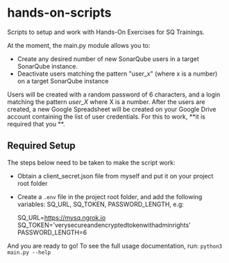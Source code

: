 # hands-on-scripts
Scripts to setup and work with Hands-On Exercises for SQ Trainings. 

At the moment, the main.py module allows you to:

* Create any desired number of new SonarQube users in a target SonarQube instance. 
* Deactivate users matching the pattern "user_x" (where x is a number) on a target SonarQube instance

Users will be created with a random password of 6 characters, and a login matching the pattern *user_X* where X is a number. After the users are created, a new Google Spreadsheet will be created on your Google Drive account containing the list of user credentials. For this to work, **it is required that you **. 

## Required Setup
The steps below need to be taken to make the script work:

* Obtain a client_secret.json file from myself and put it on your project root folder
* Create a `.env` file in the project root folder, and add the following variables: SQ_URL, SQ_TOKEN, PASSWORD_LENGTH, e.g:

    SQ_URL=https://mysq.ngrok.io
    SQ_TOKEN='verysecureandencryptedtokenwithadminrights'
    PASSWORD_LENGTH=6

And you are ready to go! To see the full usage documentation, run: `python3 main.py --help`
